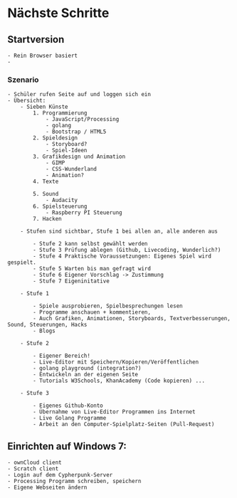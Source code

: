 # Nächste Schritte
## Startversion

    - Rein Browser basiert
    - 
### Szenario

    - Schüler rufen Seite auf und loggen sich ein
    - Übersicht:
        - Sieben Künste
            1. Programmierung
                - JavaScript/Processing 
                - golang 
                - Bootstrap / HTML5
            2. Spieldesign
                - Storyboard?
                - Spiel-Ideen
            3. Grafikdesign und Animation
                - GIMP
                - CSS-Wunderland
                - Animation?
            4. Texte
                
            5. Sound
                - Audacity
            6. Spielsteuerung
                - Raspberry PI Steuerung
            7. Hacken

        - Stufen sind sichtbar, Stufe 1 bei allen an, alle anderen aus

            - Stufe 2 kann selbst gewählt werden
            - Stufe 3 Prüfung ablegen (Github, Livecoding, Wunderlich?)
            - Stufe 4 Praktische Voraussetzungen: Eigenes Spiel wird gespielt.
            - Stufe 5 Warten bis man gefragt wird
            - Stufe 6 Eigener Vorschlag -> Zustimmung
            - Stufe 7 Eigeninitative
             
        - Stufe 1

            - Spiele ausprobieren, Spielbesprechungen lesen
            - Programme anschauen + kommentieren, 
            - Auch Grafiken, Animationen, Storyboards, Textverbesserungen, Sound, Steuerungen, Hacks
            - Blogs

        - Stufe 2

            - Eigener Bereich!
            - Live-Editor mit Speichern/Kopieren/Veröffentlichen
            - golang playground (integration?)
            - Entwickeln an der eigenen Seite
            - Tutorials W3Schools, KhanAcademy (Code kopieren) ...

        - Stufe 3

            - Eigenes Github-Konto
            - Übernahme von Live-Editor Programmen ins Internet
            - Live Golang Programme
            - Arbeit an den Computer-Spielplatz-Seiten (Pull-Request)


## Einrichten auf Windows 7:

	- ownCloud client 
	- Scratch client
	- Login auf dem Cypherpunk-Server
	- Processing Programm schreiben, speichern
	- Eigene Webseiten ändern
	
